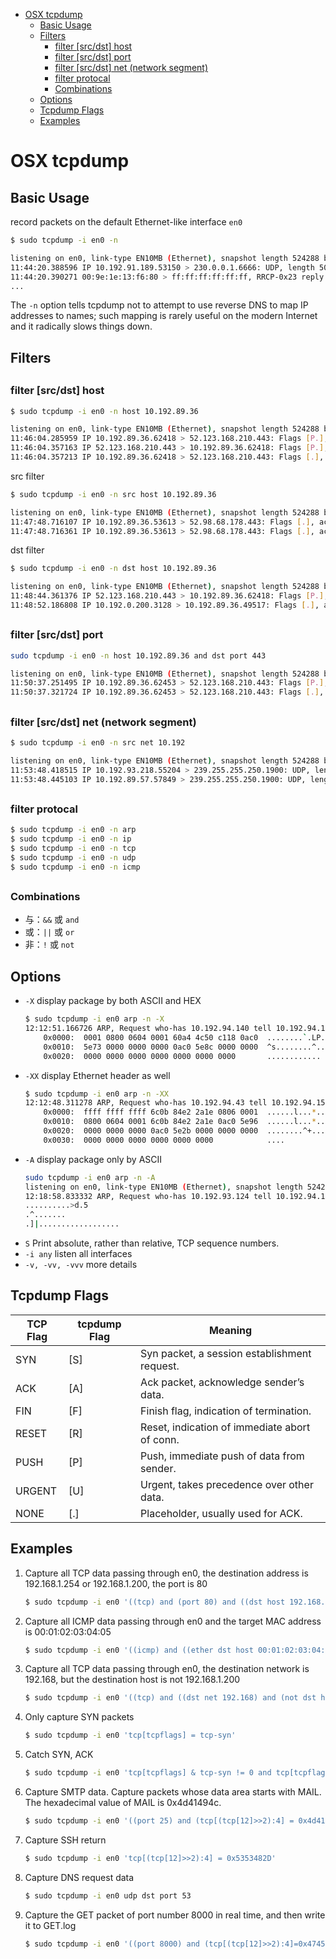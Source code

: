 [](...menustart)

- [OSX tcpdump](#45270fb7b9364718bc0d75359e96a603)
    - [Basic Usage](#23cb76671b38f735ce0e4ee4e7795897)
    - [Filters](#f3f43e30c8c7d78c6ac0173515e57a00)
        - [filter \[src/dst\] host](#d64d64a80cbd8dde0d09133aa3bc267d)
        - [filter \[src/dst\] port](#9db89898b6cc5692bbfdea625eeaee82)
        - [filter \[src/dst\] net  (network segment)](#f81c64c801ab8c51b518e78c5b22ad64)
        - [filter protocal](#d0f76edbff72d4bb6babc455e7cdcb6b)
        - [Combinations](#b9208b03bcc9eb4a336258dcdcb66207)
    - [Options](#dae8ace18bdcbcc6ae5aece263e14fe8)
    - [Tcpdump Flags](#667dc5257f1557114de086cdcb685c9e)
    - [Examples](#ff7c0fcd6a31e735a61c001f75426961)

[](...menuend)


<h2 id="45270fb7b9364718bc0d75359e96a603"></h2>

# OSX tcpdump


<h2 id="23cb76671b38f735ce0e4ee4e7795897"></h2>

## Basic Usage

record packets on the default Ethernet-like interface `en0`

```bash
$ sudo tcpdump -i en0 -n

listening on en0, link-type EN10MB (Ethernet), snapshot length 524288 bytes
11:44:20.388596 IP 10.192.91.189.53150 > 230.0.0.1.6666: UDP, length 50
11:44:20.390271 00:9e:1e:13:f6:80 > ff:ff:ff:ff:ff:ff, RRCP-0x23 reply
...
```

The `-n` option tells tcpdump not to attempt to use reverse DNS to map IP addresses to names; such mapping is rarely useful on the modern Internet and it radically slows things down.


<h2 id="f3f43e30c8c7d78c6ac0173515e57a00"></h2>

## Filters

<h2 id="d64d64a80cbd8dde0d09133aa3bc267d"></h2>

### filter [src/dst] host

```bash
$ sudo tcpdump -i en0 -n host 10.192.89.36

listening on en0, link-type EN10MB (Ethernet), snapshot length 524288 bytes
11:46:04.285959 IP 10.192.89.36.62418 > 52.123.168.210.443: Flags [P.], seq 882599011:882599069, ack 2140293774, win 4096, length 58
11:46:04.357163 IP 52.123.168.210.443 > 10.192.89.36.62418: Flags [P.], seq 1:48, ack 58, win 2048, length 47
11:46:04.357213 IP 10.192.89.36.62418 > 52.123.168.210.443: Flags [.], ack 48, win 4095, length 0
```

src filter

```bash
$ sudo tcpdump -i en0 -n src host 10.192.89.36

listening on en0, link-type EN10MB (Ethernet), snapshot length 524288 bytes
11:47:48.716107 IP 10.192.89.36.53613 > 52.98.68.178.443: Flags [.], ack 3559659975, win 2048, options [nop,nop,TS val 1783658578 ecr 49101428], length 0
11:47:48.716361 IP 10.192.89.36.53613 > 52.98.68.178.443: Flags [.], ack 1133, win 2048, options [nop,nop,TS val 1783658578 ecr 49101428], length 0
```

dst filter

```bash
$ sudo tcpdump -i en0 -n dst host 10.192.89.36

listening on en0, link-type EN10MB (Ethernet), snapshot length 524288 bytes
11:48:44.361376 IP 52.123.168.210.443 > 10.192.89.36.62418: Flags [P.], seq 2140293962:2140294009, ack 882599301, win 2048, length 47
11:48:52.186808 IP 10.192.0.200.3128 > 10.192.89.36.49517: Flags [.], ack 184043614, win 165, options [nop,nop,TS val 1285380514 ecr 1944732644], length 0
```

<h2 id="9db89898b6cc5692bbfdea625eeaee82"></h2>

### filter [src/dst] port

```bash
sudo tcpdump -i en0 -n host 10.192.89.36 and dst port 443 

listening on en0, link-type EN10MB (Ethernet), snapshot length 524288 bytes
11:50:37.251495 IP 10.192.89.36.62453 > 52.123.168.210.443: Flags [P.], seq 3437366920:3437366977, ack 3476488259, win 4096, length 57
11:50:37.321724 IP 10.192.89.36.62453 > 52.123.168.210.443: Flags [.], ack 47, win 4095, length 0
```

<h2 id="f81c64c801ab8c51b518e78c5b22ad64"></h2>

### filter [src/dst] net  (network segment)

```bash
$ sudo tcpdump -i en0 -n src net 10.192

listening on en0, link-type EN10MB (Ethernet), snapshot length 524288 bytes
11:53:48.418515 IP 10.192.93.218.55204 > 239.255.255.250.1900: UDP, length 175
11:53:48.445103 IP 10.192.89.57.57849 > 239.255.255.250.1900: UDP, length 175
```

<h2 id="d0f76edbff72d4bb6babc455e7cdcb6b"></h2>

### filter protocal

```bash
$ sudo tcpdump -i en0 -n arp
$ sudo tcpdump -i en0 -n ip
$ sudo tcpdump -i en0 -n tcp
$ sudo tcpdump -i en0 -n udp
$ sudo tcpdump -i en0 -n icmp
```

<h2 id="b9208b03bcc9eb4a336258dcdcb66207"></h2>

### Combinations

- 与：`&&` 或 `and`
- 或：`||` 或 `or`
- 非：`!` 或 `not`


<h2 id="dae8ace18bdcbcc6ae5aece263e14fe8"></h2>

## Options

- `-X` display package by both ASCII and HEX
    ```bash
    $ sudo tcpdump -i en0 arp -n -X 
    12:12:51.166726 ARP, Request who-has 10.192.94.140 tell 10.192.94.115, length 46
        0x0000:  0001 0800 0604 0001 60a4 4c50 c118 0ac0  ........`.LP....
        0x0010:  5e73 0000 0000 0000 0ac0 5e8c 0000 0000  ^s........^.....
        0x0020:  0000 0000 0000 0000 0000 0000 0000       ............
    ```
- `-XX` display Ethernet header as well
    ```bash
    $ sudo tcpdump -i en0 arp -n -XX
    12:12:48.311278 ARP, Request who-has 10.192.94.43 tell 10.192.94.150, length 46
        0x0000:  ffff ffff ffff 6c0b 84e2 2a1e 0806 0001  ......l...*.....
        0x0010:  0800 0604 0001 6c0b 84e2 2a1e 0ac0 5e96  ......l...*...^.
        0x0020:  0000 0000 0000 0ac0 5e2b 0000 0000 0000  ........^+......
        0x0030:  0000 0000 0000 0000 0000 0000            ....
    ```
- `-A` display package only by ASCII
    ```bash
    sudo tcpdump -i en0 arp -n -A
    listening on en0, link-type EN10MB (Ethernet), snapshot length 524288 bytes
    12:18:58.833332 ARP, Request who-has 10.192.93.124 tell 10.192.94.186, length 46
    ..........>d.5
    .^.......
    .]|..................
    ```
- `S` Print absolute, rather than relative, TCP sequence numbers.
- `-i any` listen all interfaces
- `-v, -vv, -vvv` more details


<h2 id="667dc5257f1557114de086cdcb685c9e"></h2>

## Tcpdump Flags

TCP Flag | tcpdump Flag | Meaning
--- | --- | ---
SYN | [S] | Syn packet, a session establishment request.
ACK | [A] | Ack packet, acknowledge sender’s data.
FIN | [F] | Finish flag, indication of termination.
RESET | [R] | Reset, indication of immediate abort of conn.
PUSH | [P] | Push, immediate push of data from sender.
URGENT | [U] | Urgent, takes precedence over other data.
NONE | [.] | Placeholder, usually used for ACK.


<h2 id="ff7c0fcd6a31e735a61c001f75426961"></h2>

## Examples

1. Capture all TCP data passing through en0, the destination address is 192.168.1.254 or 192.168.1.200, the port is 80
    ```bash
    $ sudo tcpdump -i en0 '((tcp) and (port 80) and ((dst host 192.168.1.254) or (dst host 192.168.1.200)))'
    ```
2. Capture all ICMP data passing through en0 and the target MAC address is 00:01:02:03:04:05
    ```bash
    $ sudo tcpdump -i en0 '((icmp) and ((ether dst host 00:01:02:03:04:05)))'
    ```
3. Capture all TCP data passing through en0, the destination network is 192.168, but the destination host is not 192.168.1.200
    ```bash
    $ sudo tcpdump -i en0 '((tcp) and ((dst net 192.168) and (not dst host 192.168.1.200)))'
    ```
4. Only capture SYN packets
    ```bash
    $ sudo tcpdump -i en0 'tcp[tcpflags] = tcp-syn'
    ```
5. Catch SYN, ACK
    ```bash
    $ sudo tcpdump -i en0 'tcp[tcpflags] & tcp-syn != 0 and tcp[tcpflags] & tcp-ack != 0' 
    ```
6. Capture SMTP data. Capture packets whose data area starts with MAIL. The hexadecimal value of MAIL is 0x4d41494c.
    ```bash
    $ sudo tcpdump -i en0 '((port 25) and (tcp[(tcp[12]>>2):4] = 0x4d41494c))'
    ```
7. Capture SSH return
    ```bash
    $ sudo tcpdump -i en0 'tcp[(tcp[12]>>2):4] = 0x5353482D'
    ```
8. Capture DNS request data
    ```bash
    $ sudo tcpdump -i en0 udp dst port 53
    ```
9. Capture the GET packet of port number 8000 in real time, and then write it to GET.log
    ```bash
    $ sudo tcpdump -i en0 '((port 8000) and (tcp[(tcp[12]>>2):4]=0x47455420))' -nnAl -w /tmp/GET.log
    ```


